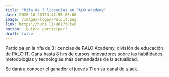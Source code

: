 ```yaml
---
title: "Rifa de 3 licencias en PALO Academy"
date: 2020-10-20T13:47:55-05:00
image: /images/logos/PaloIT.png
link: https://hubs.li/Q017tCtw0
button: ¡Quiero participar!
draft: false
---
```


Participa en la rifa de 3 licencias de PALO Academy, división de educación de PALO IT. Gana hasta 8 hrs de cursos innovadores sobre las habilidades, metodologías y tecnologías más demandadas de la actualidad.

Se dará a conocer el ganador el jueves 11 en su canal de slack.
